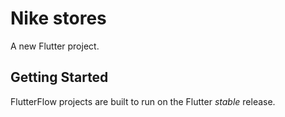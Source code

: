 # Nike stores

A new Flutter project.

## Getting Started

FlutterFlow projects are built to run on the Flutter _stable_ release.
